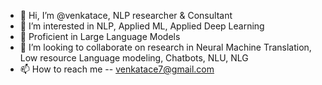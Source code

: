 - 👋 Hi, I’m @venkatace, NLP researcher & Consultant 
- 👀 I’m interested in NLP, Applied ML, Applied Deep Learning
- 🌱 Proficient in Large Language Models
- 💞️ I’m looking to collaborate on research in Neural Machine Translation, Low resource Language modeling, Chatbots, NLU, NLG
- 📫 How to reach me -- venkatace7@gmail.com

<!---
venkatace/venkatace is a ✨ special ✨ repository because its `README.md` (this file) appears on your GitHub profile.
You can click the Preview link to take a look at your changes.

--->

